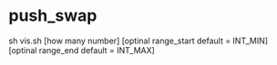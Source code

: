 # push_swap
sh vis.sh [how many number] [optinal range_start default = INT_MIN] [optinal range_end default = INT_MAX]
